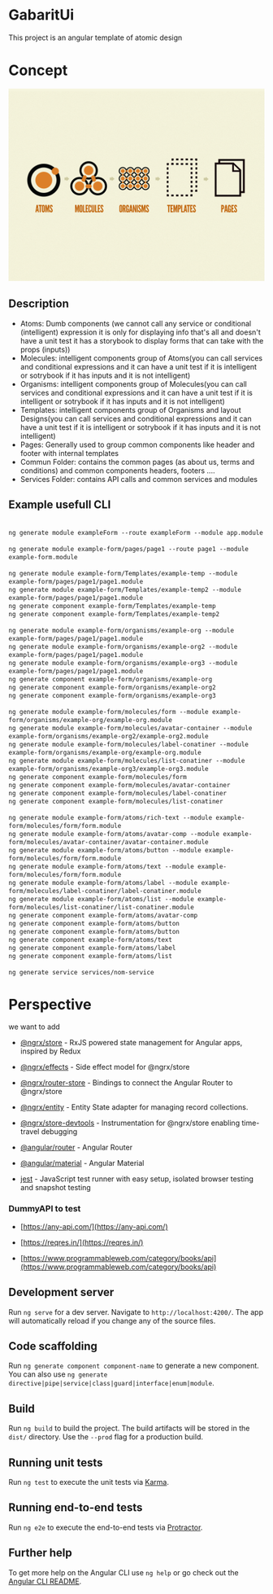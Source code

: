 
# GabaritUi
This project is an angular template of atomic design
  

# Concept
![Atomic Design](Documentations/atomicD.png)
  

## Description

 - Atoms: Dumb components (we cannot call any service or conditional (intelligent) expression it is only for displaying info that's all and doesn't have a unit test it has a storybook to display forms that can take with the props (inputs))
 - Molecules: intelligent components group of Atoms(you can call services and conditional expressions and it can have a unit test if it is intelligent or sotrybook if it has inputs and it is not intelligent)
 - Organisms: intelligent components group of Molecules(you can call services and conditional expressions and it can have a unit test if it is intelligent or sotrybook if it has inputs and it is not intelligent)
 - Templates: intelligent components group of Organisms and layout Designs(you can call services and conditional expressions and it can have a unit test if it is intelligent or sotrybook if it has inputs and it is not intelligent)
 - Pages: Generally used to group common components like header and footer with internal templates
 - Commun Folder: contains the common pages (as about us, terms and conditions) and common components headers, footers ....
 - Services Folder: contains API calls and common services and modules

  
## Example usefull CLI
```

ng generate module exampleForm --route exampleForm --module app.module

ng generate module example-form/pages/page1 --route page1 --module example-form.module

ng generate module example-form/Templates/example-temp --module example-form/pages/page1/page1.module
ng generate module example-form/Templates/example-temp2 --module example-form/pages/page1/page1.module
ng generate component example-form/Templates/example-temp
ng generate component example-form/Templates/example-temp2

ng generate module example-form/organisms/example-org --module example-form/pages/page1/page1.module
ng generate module example-form/organisms/example-org2 --module example-form/pages/page1/page1.module
ng generate module example-form/organisms/example-org3 --module example-form/pages/page1/page1.module
ng generate component example-form/organisms/example-org
ng generate component example-form/organisms/example-org2
ng generate component example-form/organisms/example-org3

ng generate module example-form/molecules/form --module example-form/organisms/example-org/example-org.module
ng generate module example-form/molecules/avatar-container --module example-form/organisms/example-org2/example-org2.module
ng generate module example-form/molecules/label-conatiner --module example-form/organisms/example-org/example-org.module
ng generate module example-form/molecules/list-conatiner --module example-form/organisms/example-org3/example-org3.module
ng generate component example-form/molecules/form
ng generate component example-form/molecules/avatar-container
ng generate component example-form/molecules/label-conatiner
ng generate component example-form/molecules/list-conatiner
  
ng generate module example-form/atoms/rich-text --module example-form/molecules/form/form.module
ng generate module example-form/atoms/avatar-comp --module example-form/molecules/avatar-container/avatar-container.module
ng generate module example-form/atoms/button --module example-form/molecules/form/form.module
ng generate module example-form/atoms/text --module example-form/molecules/form/form.module
ng generate module example-form/atoms/label --module example-form/molecules/label-conatiner/label-conatiner.module
ng generate module example-form/atoms/list --module example-form/molecules/list-conatiner/list-conatiner.module
ng generate component example-form/atoms/avatar-comp
ng generate component example-form/atoms/button
ng generate component example-form/atoms/button
ng generate component example-form/atoms/text
ng generate component example-form/atoms/label
ng generate component example-form/atoms/list

ng generate service services/nom-service

```
# Perspective
we want to add

-  [@ngrx/store](https://ngrx.io/guide/store) - RxJS powered state management for Angular apps, inspired by Redux

-  [@ngrx/effects](https://ngrx.io/guide/effects) - Side effect model for @ngrx/store

-  [@ngrx/router-store](https://ngrx.io/guide/router-store) - Bindings to connect the Angular Router to @ngrx/store

-  [@ngrx/entity](https://ngrx.io/guide/entity) - Entity State adapter for managing record collections.

-  [@ngrx/store-devtools](https://ngrx.io/guide/store-devtools) - Instrumentation for @ngrx/store enabling time-travel debugging

-  [@angular/router](https://angular.io/guide/router) - Angular Router

-  [@angular/material](https://github.com/angular/material2) - Angular Material

-  [jest](https://facebook.github.io/jest/) - JavaScript test runner with easy setup, isolated browser testing and snapshot testing

### DummyAPI to test

-  [https://any-api.com/](https://any-api.com/)

-  [https://reqres.in/](https://reqres.in/)

-  [https://www.programmableweb.com/category/books/api](https://www.programmableweb.com/category/books/api)




## Development server
Run `ng serve` for a dev server. Navigate to `http://localhost:4200/`. The app will automatically reload if you change any of the source files.


## Code scaffolding 
Run `ng generate component component-name` to generate a new component. You can also use `ng generate directive|pipe|service|class|guard|interface|enum|module`.
  

## Build 
Run `ng build` to build the project. The build artifacts will be stored in the `dist/` directory. Use the `--prod` flag for a production build. 


## Running unit tests
Run `ng test` to execute the unit tests via [Karma](https://karma-runner.github.io).


## Running end-to-end tests
Run `ng e2e` to execute the end-to-end tests via [Protractor](http://www.protractortest.org/).

  

## Further help
To get more help on the Angular CLI use `ng help` or go check out the [Angular CLI README](https://github.com/angular/angular-cli/blob/master/README.md).
